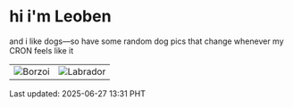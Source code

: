 # hi i'm Leoben

and i like dogs—so have some random dog pics that change whenever my CRON feels like it

|  |  |
|--------|----------|
| ![Borzoi](https://random-dog-vercel.vercel.app/api/random-borzoi?v=1751002264) | ![Labrador](https://random-dog-vercel.vercel.app/api/random-labrador?v=1751002264) |

Last updated: 2025-06-27 13:31 PHT
